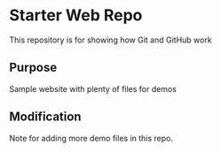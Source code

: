 # Starter Web Repo

This repository is for showing how Git and GitHub work

## Purpose

Sample website with plenty of files for demos

## Modification

Note for adding more demo files in this repo.
